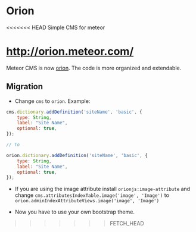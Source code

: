 Orion
====

<<<<<<< HEAD
Simple CMS for meteor

http://orion.meteor.com/
=======
Meteor CMS is now [orion](http://orion.meteor.com/). The code is more organized and extendable.

## Migration

- Change ```cms``` to ```orion```. Example:

```js
cms.dictionary.addDefinition('siteName', 'basic', {
	type: String,
	label: "Site Name",
	optional: true,
});

// To

orion.dictionary.addDefinition('siteName', 'basic', {
	type: String,
	label: "Site Name",
	optional: true,
});
```

- If you are using the image attribute install ```orionjs:image-attribute``` and change ```cms.attributesIndexTable.image('image', 'Image')``` to ```orion.adminIndexAttributeViews.image('image', 'Image')```

- Now you have to use your own bootstrap theme.
>>>>>>> FETCH_HEAD
